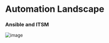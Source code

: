# Automation Landscape


### Ansible and ITSM


![image](https://user-images.githubusercontent.com/25337881/199380650-8d7f6c98-9426-496f-8700-e3794dc9b789.png)
